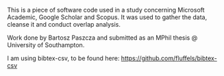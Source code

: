 This is a piece of software code used in a study concerning Microsoft Academic, Google Scholar and Scopus.
It was used to gather the data, cleanse it and conduct overlap analysis.

Work done by Bartosz Paszcza and submitted as an MPhil thesis @ University of Southampton.





I am using bibtex-csv, to be found here: https://github.com/fluffels/bibtex-csv
